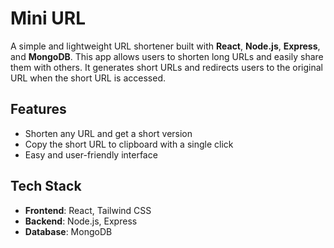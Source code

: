 # Mini URL

A simple and lightweight URL shortener built with **React**, **Node.js**, **Express**, and **MongoDB**. This app allows users to shorten long URLs and easily share them with others. It generates short URLs and redirects users to the original URL when the short URL is accessed.

## Features

- Shorten any URL and get a short version
- Copy the short URL to clipboard with a single click
- Easy and user-friendly interface

## Tech Stack

- **Frontend**: React, Tailwind CSS
- **Backend**: Node.js, Express
- **Database**: MongoDB
